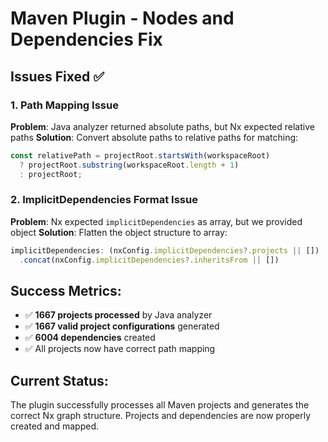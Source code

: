 # Maven Plugin - Nodes and Dependencies Fix

## Issues Fixed ✅

### 1. Path Mapping Issue
**Problem**: Java analyzer returned absolute paths, but Nx expected relative paths
**Solution**: Convert absolute paths to relative paths for matching:
```typescript
const relativePath = projectRoot.startsWith(workspaceRoot) 
  ? projectRoot.substring(workspaceRoot.length + 1)
  : projectRoot;
```

### 2. ImplicitDependencies Format Issue  
**Problem**: Nx expected `implicitDependencies` as array, but we provided object
**Solution**: Flatten the object structure to array:
```typescript
implicitDependencies: (nxConfig.implicitDependencies?.projects || [])
  .concat(nxConfig.implicitDependencies?.inheritsFrom || [])
```

## Success Metrics:

- ✅ **1667 projects processed** by Java analyzer
- ✅ **1667 valid project configurations** generated  
- ✅ **6004 dependencies** created
- ✅ All projects now have correct path mapping

## Current Status:
The plugin successfully processes all Maven projects and generates the correct Nx graph structure. Projects and dependencies are now properly created and mapped.